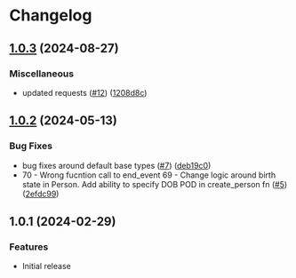 # Changelog

## [1.0.3](https://github.com/telicent-oss/ies-tool/compare/v1.0.2...v1.0.3) (2024-08-27)


### Miscellaneous

* updated requests ([#12](https://github.com/telicent-oss/ies-tool/issues/12)) ([1208d8c](https://github.com/telicent-oss/ies-tool/commit/1208d8ca3af832435454a9f258f6412f44b2e805))

## [1.0.2](https://github.com/telicent-oss/ies-tool/compare/v1.0.1...v1.0.2) (2024-05-13)


### Bug Fixes

* bug fixes around default base types ([#7](https://github.com/telicent-oss/ies-tool/issues/7)) ([deb19c0](https://github.com/telicent-oss/ies-tool/commit/deb19c078eb76ca423de2e415b0efa368795c190))
* 70 - Wrong fucntion call to end_event 69 - Change logic around birth state in Person. Add ability to specify DOB POD in create_person fn ([#5](https://github.com/telicent-oss/ies-tool/issues/5)) ([2efdc99](https://github.com/telicent-oss/ies-tool/commit/2efdc9928b4fdcc488c0a47dfdf4e0b6ab093fb8))

## 1.0.1 (2024-02-29)


### Features

* Initial release

